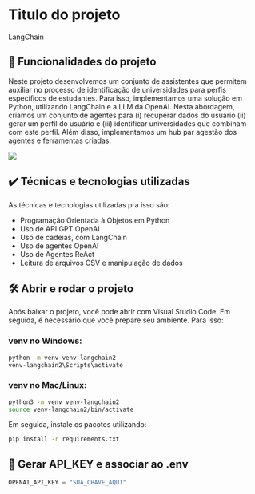 

# Titulo do projeto

LangChain

## 🔨 Funcionalidades do projeto

Neste projeto desenvolvemos um conjunto de assistentes que permitem auxiliar no processo de identificação de universidades para perfis específicos de estudantes. Para isso, implementamos uma solução em Python, utilizando LangChain e a LLM da OpenAI. Nesta abordagem, criamos um conjunto de agentes para (i) recuperar dados do usuário (ii) gerar um perfil do usuário e (iii) identificar universidades que combinam com este perfil. Além disso, implementamos um hub par agestão dos agentes e ferramentas criadas.

![](img/amostra.gif)

## ✔️ Técnicas e tecnologias utilizadas

As técnicas e tecnologias utilizadas pra isso são:

- Programação Orientada à Objetos em Python
- Uso de API GPT OpenAI
- Uso de cadeias, com LangChain
- Uso de agentes OpenAI
- Uso de Agentes ReAct
- Leitura de arquivos CSV e manipulação de dados


## 🛠️ Abrir e rodar o projeto

Após baixar o projeto, você pode abrir com Visual Studio Code. Em seguida, é necessário que você prepare seu ambiente. Para isso:

### venv no Windows:

```bash
python -m venv venv-langchain2
venv-langchain2\Scripts\activate
```

### venv no Mac/Linux:

```bash
python3 -m venv venv-langchain2
source venv-langchain2/bin/activate
```

Em seguida, instale os pacotes utilizando:

```bash
pip install -r requirements.txt
```

## 🔑 Gerar API_KEY e associar ao .env

```python
OPENAI_API_KEY = "SUA_CHAVE_AQUI"
```

